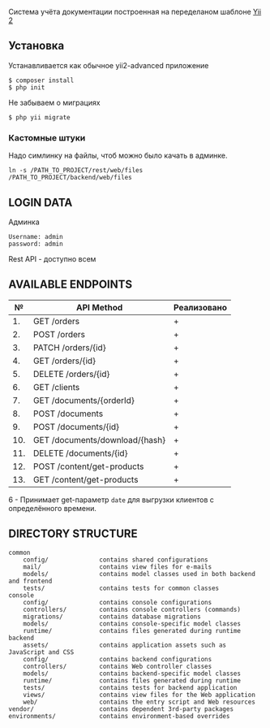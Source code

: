 Cистема учёта документации построенная на переделаном шаблоне [Yii 2](http://www.yiiframework.com/)


Установка
-------------------
Устанавливается как обычное yii2-advanced приложение
```
$ composer install
$ php init
```
Не забываем о миграциях
```
$ php yii migrate
```
### Кастомные штуки
Надо симлинку на файлы, чтоб можно было качать в админке.
```
ln -s /PATH_TO_PROJECT/rest/web/files /PATH_TO_PROJECT/backend/web/files
```

LOGIN DATA
-------------------
Админка
```
Username: admin
password: admin
```
Rest API - доступно всем

AVAILABLE ENDPOINTS
-------------------

| № | API Method    | Реализовано   |
| ------------- | ------------- | ------------- |
| 1. | GET /orders  | +  |
| 2. | POST /orders  | +  |
| 3. | PATCH /orders/{id}  | +  |
| 4. | GET /orders/{id} | +  |
| 5. | DELETE /orders/{id}  | +  |
| 6. | GET /clients  | +  |
| 7. | GET /documents/{orderId}  | +  |
| 8. | POST /documents  | +  |
| 9. | POST /documents/{id} | +  |
| 10. | GET /documents/download/{hash}  | +  |
| 11. | DELETE /documents/{id}  | +  |
| 12. | POST /content/get-products  | +  |
| 13. | GET /content/get-products  | +  |
6 - Принимает get-параметр <code>date</code> для выгрузки клиентов с определённого времени.

DIRECTORY STRUCTURE
-------------------

```
common
    config/              contains shared configurations
    mail/                contains view files for e-mails
    models/              contains model classes used in both backend and frontend
    tests/               contains tests for common classes    
console
    config/              contains console configurations
    controllers/         contains console controllers (commands)
    migrations/          contains database migrations
    models/              contains console-specific model classes
    runtime/             contains files generated during runtime
backend
    assets/              contains application assets such as JavaScript and CSS
    config/              contains backend configurations
    controllers/         contains Web controller classes
    models/              contains backend-specific model classes
    runtime/             contains files generated during runtime
    tests/               contains tests for backend application    
    views/               contains view files for the Web application
    web/                 contains the entry script and Web resources
vendor/                  contains dependent 3rd-party packages
environments/            contains environment-based overrides
```